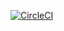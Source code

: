 [![CircleCI](https://circleci.com/gh/dmitry-udod/circle-ci/tree/master.svg?style=svg)](https://circleci.com/gh/dmitry-udod/circle-ci/tree/master)
